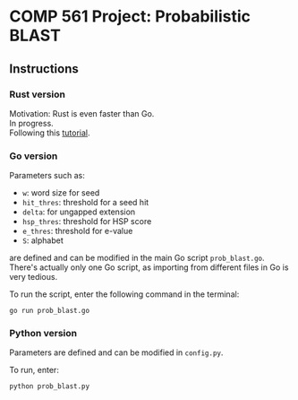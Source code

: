 # COMP 561 Project: Probabilistic BLAST

## Instructions
### Rust version
Motivation: Rust is even faster than Go.  
In progress.  
Following this [tutorial](https://developers.redhat.com/blog/2017/11/16/speed-python-using-rust/).

### Go version
Parameters such as:
* `w`: word size for seed
* `hit_thres`: threshold for a seed hit
* `delta`: for ungapped extension
* `hsp_thres`: threshold for HSP score
* `e_thres`: threshold for e-value
* `S`: alphabet

are defined and can be modified in the main Go script `prob_blast.go`.  
There's actually only one Go script, as importing from different files in Go is very tedious.  

To run the script, enter the following command in the terminal:
```
go run prob_blast.go
```

### Python version
Parameters are defined and can be modified in `config.py`.  

To run, enter:
```
python prob_blast.py
```

